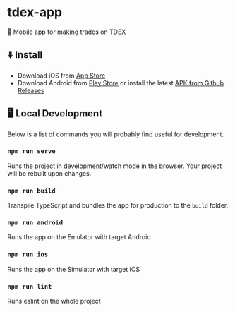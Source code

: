 # tdex-app
📱 Mobile app for making trades on TDEX 

## ⬇️ Install

* Download iOS from [App Store](#)
* Download Android from [Play Store](#) or install the latest [APK from Github Releases](#)


## 🖥 Local Development

Below is a list of commands you will probably find useful for development.

### `npm run serve`

Runs the project in development/watch mode in the browser. Your project will be rebuilt upon changes. 

### `npm run build`

Transpile TypeScript and bundles the app for production to the `build` folder.

### `npm run android`

Runs the app on the Emulator with target Android

### `npm run ios`

Runs the app on the Simulator with target iOS

### `npm run lint`

Runs eslint on the whole project